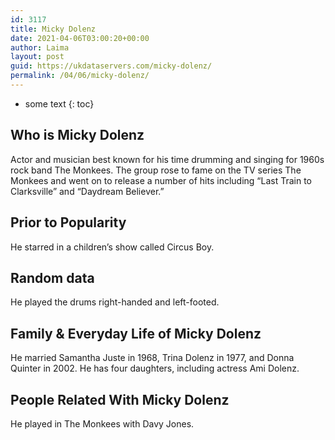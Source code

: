 ```yaml
---
id: 3117
title: Micky Dolenz
date: 2021-04-06T03:00:20+00:00
author: Laima
layout: post
guid: https://ukdataservers.com/micky-dolenz/
permalink: /04/06/micky-dolenz/
---
```


* some text
{: toc}


## Who is Micky Dolenz
                  
                  
                  
Actor and musician best known for his time drumming and singing for 1960s rock band The Monkees. The group rose to fame on the TV series The Monkees and went on to release a number of hits including &#8220;Last Train to Clarksville&#8221; and &#8220;Daydream Believer.&#8221;
                  
              
            
              
            
                
                
                
## Prior to Popularity
                  
                  
                  
He starred in a children&#8217;s show called Circus Boy.
                  
              
            
              
            
                
                
                
## Random data
                  
                  
                  
He played the drums right-handed and left-footed.
                  
              
            
              
            
                
                
                
## Family & Everyday Life of Micky Dolenz
                  
                  
                  
He married Samantha Juste in 1968, Trina Dolenz in 1977, and Donna Quinter in 2002. He has four daughters, including actress Ami Dolenz.
                  
              
            
              
            
                
                
                
## People Related With Micky Dolenz
                  
                  
                  
He played in The Monkees with Davy Jones.
                  
              
            
              
            
                
              
            
              
              
            
            
              
            
          
          
          